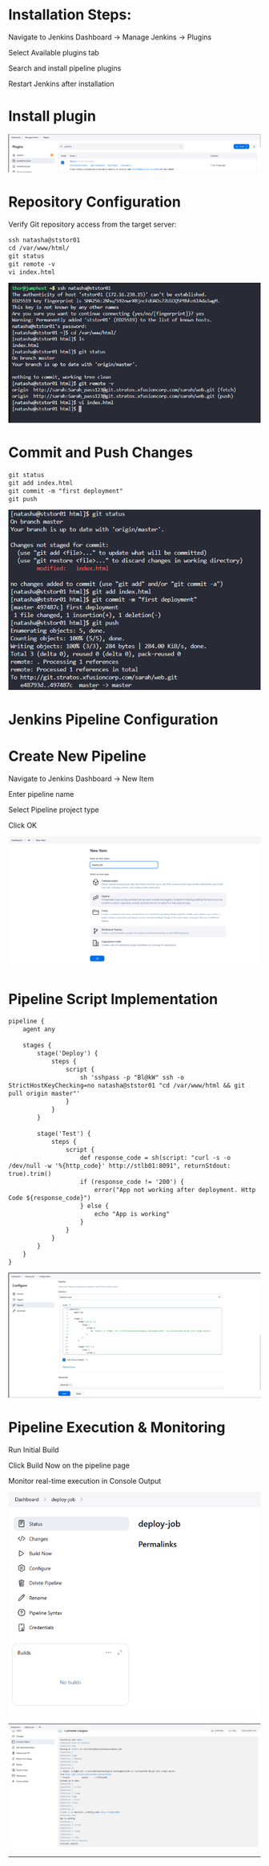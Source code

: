 # Installation Steps:

Navigate to Jenkins Dashboard → Manage Jenkins → Plugins

Select Available plugins tab

Search and install pipeline plugins

Restart Jenkins after installation

# Install plugin

![alt text](image.png)


# Repository Configuration

Verify Git repository access from the target server:

```
ssh natasha@ststor01
cd /var/www/html/
git status
git remote -v
vi index.html 
```

![alt text](image-1.png)

# Commit and Push Changes

```
git status
git add index.html
git commit -m "first deployment"
git push
```

![alt text](image-2.png)

# Jenkins Pipeline Configuration

# Create New Pipeline

Navigate to Jenkins Dashboard → New Item

Enter pipeline name 

Select Pipeline project type

Click OK

![alt text](image-4.png)

# Pipeline Script Implementation

```
pipeline {
    agent any

    stages {
        stage('Deploy') {
            steps {
                script {
                    sh 'sshpass -p "Bl@kW" ssh -o StrictHostKeyChecking=no natasha@ststor01 "cd /var/www/html && git pull origin master"' 
                }
            }
        }
        
        stage('Test') {
            steps {
                script {
                    def response_code = sh(script: "curl -s -o /dev/null -w '%{http_code}' http://stlb01:8091", returnStdout: true).trim()
                    if (response_code != '200') {
                        error("App not working after deployment. Http Code ${response_code}")
                    } else {
                        echo "App is working"
                    }
                }
            }
        }
    }
}
```

![alt text](image-7.png)


# Pipeline Execution & Monitoring

Run Initial Build

Click Build Now on the pipeline page

Monitor real-time execution in Console Output

![alt text](image-5.png)

![alt text](image-6.png)

***